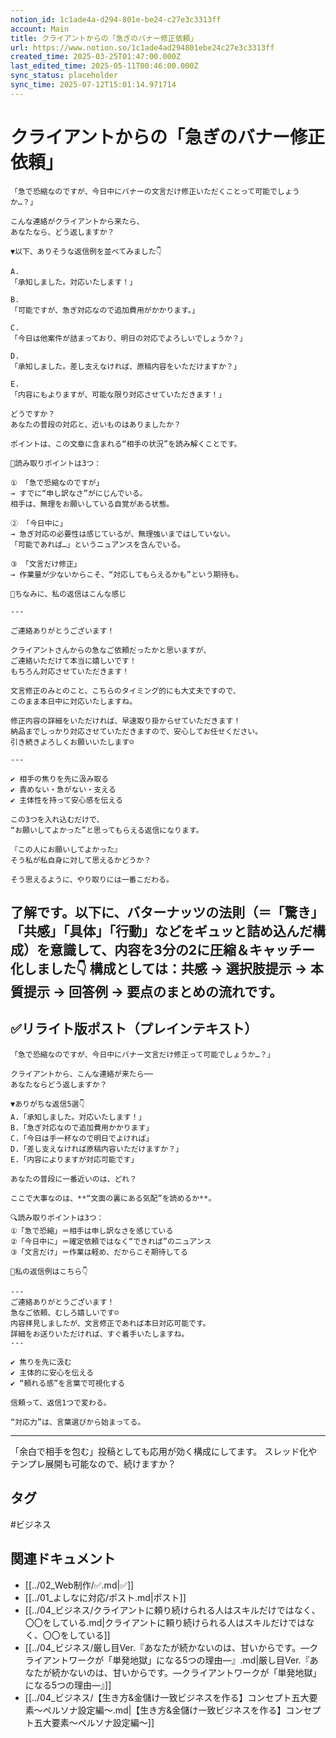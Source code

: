 ```yaml
---
notion_id: 1c1ade4a-d294-801e-be24-c27e3c3313ff
account: Main
title: クライアントからの「急ぎのバナー修正依頼」
url: https://www.notion.so/1c1ade4ad294801ebe24c27e3c3313ff
created_time: 2025-03-25T01:47:00.000Z
last_edited_time: 2025-05-11T00:46:00.000Z
sync_status: placeholder
sync_time: 2025-07-12T15:01:14.971714
---
```

# クライアントからの「急ぎのバナー修正依頼」

```plain text
「急で恐縮なのですが、今日中にバナーの文言だけ修正いただくことって可能でしょうか…？」

こんな連絡がクライアントから来たら、
あなたなら、どう返しますか？

▼以下、ありそうな返信例を並べてみました👇

A.
「承知しました。対応いたします！」

B.
「可能ですが、急ぎ対応なので追加費用がかかります。」

C.
「今日は他案件が詰まっており、明日の対応でよろしいでしょうか？」

D.
「承知しました。差し支えなければ、原稿内容をいただけますか？」

E.
「内容にもよりますが、可能な限り対応させていただきます！」

どうですか？
あなたの普段の対応と、近いものはありましたか？

ポイントは、この文章に含まれる“相手の状況”を読み解くことです。

📌読み取りポイントは3つ：

① 「急で恐縮なのですが」
→ すでに“申し訳なさ”がにじんでいる。
相手は、無理をお願いしている自覚がある状態。

② 「今日中に」
→ 急ぎ対応の必要性は感じているが、無理強いまではしていない。
「可能であれば…」というニュアンスを含んでいる。

③ 「文言だけ修正」
→ 作業量が少ないからこそ、“対応してもらえるかも”という期待も。

📩ちなみに、私の返信はこんな感じ

---

ご連絡ありがとうございます！

クライアントさんからの急なご依頼だったかと思いますが、
ご連絡いただけて本当に嬉しいです！
もちろん対応させていただきます！

文言修正のみとのこと、こちらのタイミング的にも大丈夫ですので、
このまま本日中に対応いたしますね。

修正内容の詳細をいただければ、早速取り掛からせていただきます！
納品までしっかり対応させていただきますので、安心してお任せください。
引き続きよろしくお願いいたします☺️

---

✔︎ 相手の焦りを先に汲み取る
✔︎ 責めない・急がない・支える
✔︎ 主体性を持って安心感を伝える

この3つを入れ込むだけで、
“お願いしてよかった”と思ってもらえる返信になります。

『この人にお願いしてよかった』
そう私が私自身に対して思えるかどうか？

そう思えるように、やり取りには一番こだわる。
```
了解です。以下に、バターナッツの法則（＝「驚き」「共感」「具体」「行動」などをギュッと詰め込んだ構成）を意識して、内容を**3分の2に圧縮＆キャッチー化**しました👇
構成としては：**共感 → 選択肢提示 → 本質提示 → 回答例 → 要点のまとめ**の流れです。
---
## ✅リライト版ポスト（プレインテキスト）
```plain text
「急で恐縮なのですが、今日中にバナー文言だけ修正って可能でしょうか…？」

クライアントから、こんな連絡が来たら──
あなたならどう返しますか？

▼ありがちな返信5選👇
A.「承知しました。対応いたします！」
B.「急ぎ対応なので追加費用かかります」
C.「今日は手一杯なので明日でよければ」
D.「差し支えなければ原稿内容いただけますか？」
E.「内容によりますが対応可能です」

あなたの普段に一番近いのは、どれ？

ここで大事なのは、**“文面の裏にある気配”を読めるか**。

🔍読み取りポイントは3つ：
①「急で恐縮」＝相手は申し訳なさを感じている
②「今日中に」＝確定依頼ではなく“できれば”のニュアンス
③「文言だけ」＝作業は軽め、だからこそ期待してる

📩私の返信例はこちら👇

---
ご連絡ありがとうございます！
急なご依頼、むしろ嬉しいです☺️
内容拝見しましたが、文言修正であれば本日対応可能です。
詳細をお送りいただければ、すぐ着手いたしますね。
---

✔︎ 焦りを先に汲む
✔︎ 主体的に安心を伝える
✔︎ “頼れる感”を言葉で可視化する

信頼って、返信1つで変わる。

“対応力”は、言葉選びから始まってる。

```
---
「余白で相手を包む」投稿としても応用が効く構成にしてます。
スレッド化やテンプレ展開も可能なので、続けますか？

## タグ

#ビジネス 

## 関連ドキュメント

- [[../02_Web制作/✅.md|✅]]
- [[../01_よしなに対応/ポスト.md|ポスト]]
- [[../04_ビジネス/クライアントに頼り続けられる人はスキルだけではなく、〇〇をしている.md|クライアントに頼り続けられる人はスキルだけではなく、〇〇をしている]]
- [[../04_ビジネス/厳し目Ver.『あなたが続かないのは、甘いからです。—クライアントワークが「単発地獄」になる5つの理由—』.md|厳し目Ver.『あなたが続かないのは、甘いからです。—クライアントワークが「単発地獄」になる5つの理由—』]]
- [[../04_ビジネス/【生き方&金儲け一致ビジネスを作る】コンセプト五大要素〜ペルソナ設定編〜.md|【生き方&金儲け一致ビジネスを作る】コンセプト五大要素〜ペルソナ設定編〜]]
